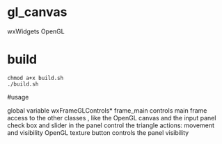 # gl_canvas
wxWidgets OpenGL

# build
```console
chmod a+x build.sh
./build.sh 
```

#usage

global variable wxFrameGLControls* frame_main controls main frame access to the other classes , like the OpenGL canvas
and the input panel 
check box and slider in the panel control the triangle actions: movement and visibility
OpenGL texture button controls the panel visibility
